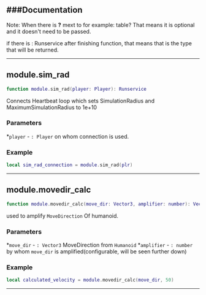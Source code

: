 ###Documentation
---
Note:
When there is **?** mext to for example: table?
That means it is optional and it doesn't need to be passed.

if there is : Runservice after finishing function, that means that is the type
that will be returned.

---
## module.sim_rad
```lua
function module.sim_rad(player: Player): Runservice
```
Connects Heartbeat loop which sets SimulationRadius and MaximumSimulationRadius to 1e+10

### Parameters

*`player` - `: Player` on whom connection is used.

### Example
```lua
local sim_rad_connection = module.sim_rad(plr)
```
---
## module.movedir_calc
```lua
function module.movedir_calc(move_dir: Vector3, amplifier: number): Vector3
```
used to amplify `MoveDirection` Of humanoid.

### Parameters

*`move_dir` - `: Vector3` MoveDirection from `Humanoid`
*`amplifier` - `: number` by whom `move_dir` is amplified(configurable, will be seen further down)

### Example
```lua
local calculated_velocity = module.movedir_calc(move_dir, 50)
```
---

